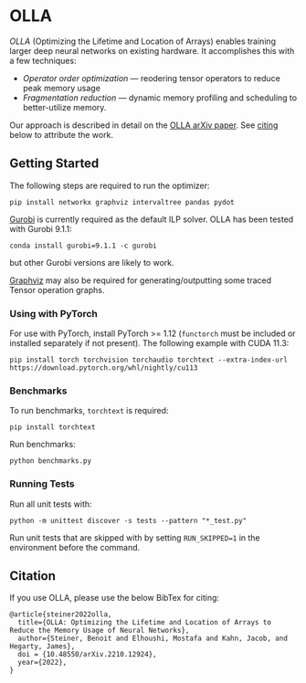 # OLLA

*OLLA* (Optimizing the Lifetime and Location of Arrays) enables training larger deep neural networks on existing hardware. It accomplishes this with a few techniques:
- *Operator order optimization* — reodering tensor operators to reduce peak memory usage
- *Fragmentation reduction* — dynamic memory profiling and scheduling to better-utilize memory.

Our approach is described in detail on the [OLLA arXiv paper](https://arxiv.org/abs/2210.12924). See [citing](#citation) below to attribute the work.

## Getting Started
The following steps are required to run the optimizer:
```
pip install networkx graphviz intervaltree pandas pydot
```
[Gurobi](https://support.gurobi.com/hc/en-us/articles/360044290292-How-do-I-install-Gurobi-for-Python-) is currently required as the default ILP solver. OLLA has been tested with Gurobi 9.1.1:
```
conda install gurobi=9.1.1 -c gurobi
```
but other Gurobi versions are likely to work.

[Graphviz](https://graphviz.org/download/) may also be required for generating/outputting some traced Tensor operation graphs.

### Using with PyTorch
For use with PyTorch, install PyTorch >= 1.12 (`functorch` must be included or installed separately if not present). The following example with CUDA 11.3:
```
pip install torch torchvision torchaudio torchtext --extra-index-url https://download.pytorch.org/whl/nightly/cu113
```

### Benchmarks
To run benchmarks, `torchtext` is required:
```
pip install torchtext
```
Run benchmarks:
```
python benchmarks.py
```

### Running Tests
Run all unit tests with:
```
python -m unittest discover -s tests --pattern "*_test.py"
```

Run unit tests that are skipped with by setting `RUN_SKIPPED=1` in the environment before the command.

## Citation

If you use OLLA, please use the below BibTex for citing:
```text
@article{steiner2022olla,
  title={OLLA: Optimizing the Lifetime and Location of Arrays to Reduce the Memory Usage of Neural Networks},
  author={Steiner, Benoit and Elhoushi, Mostafa and Kahn, Jacob, and Hegarty, James},
  doi = {10.48550/arXiv.2210.12924},
  year={2022},
}
```
